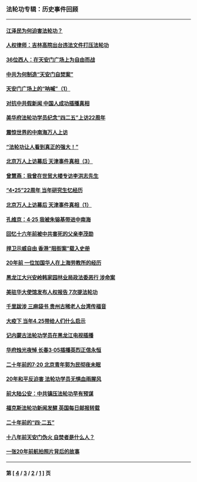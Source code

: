 ### 法轮功专辑：历史事件回顾
---
#### [江泽民为何迫害法轮功？](../../pages/nf5793/n13876324.md?05250430) 
#### [人权律师：吉林高院出台违法文件打压法轮功](../../pages/nf5793/n13825665.md?05250430) 
#### [36位西人：在天安门广场上为自由而战](../../pages/nf5793/n13390029.md?05250430) 
#### [中共为何制造“天安门自焚案”](../../pages/nf5793/n13183270.md?05250430) 
#### [天安门广场上的“呐喊”（1）](../../pages/nf5793/n13105277.md?05250430) 
#### [对抗中共假新闻 中国人成功插播真相](../../pages/nf5793/n12910618.md?05250430) 
#### [美华府法轮功学员纪念“四二五”上访22周年](../../pages/nf5793/n12904445.md?05250430) 
#### [震惊世界的中南海万人上访](../../pages/nf5793/n12903976.md?05250430) 
#### [“法轮功让人看到真正的强大！”](../../pages/nf5793/n12903195.md?05250430) 
#### [北京万人上访幕后 天津事件真相（3）](../../pages/nf5793/n12902807.md?05250430) 
#### [曾慧燕：我曾在世贸大楼专访李洪志先生](../../pages/nf5793/n12898729.md?05250430) 
#### [“4•25”22周年 当年研究生忆经历](../../pages/nf5793/n12894152.md?05250430) 
#### [北京万人上访幕后 天津事件真相（1）](../../pages/nf5793/n12885174.md?05250430) 
#### [孔维京：4·25 我被朱镕基带进中南海](../../pages/nf5793/n12864987.md?05250430) 
#### [回忆十六年前被中共害死的父亲李茂勋](../../pages/nf5793/n12880270.md?05250430) 
#### [捍卫示威自由 香港“阻街案”载入史册](../../pages/nf5793/n12811245.md?05250430) 
#### [20年前 一位加国华人在上海劳教所的经历](../../pages/nf5793/n12707932.md?05250430) 
#### [黑龙江大兴安岭韩家园林业局政法委恶行 涉命案](../../pages/nf5793/n12622815.md?05250430) 
#### [美驻华大使馆发布人权报告 7次提法轮功](../../pages/nf5793/n12520541.md?05250430) 
#### [千里跋涉 三麻袋书 贵州古稀老人台湾传福音](../../pages/nf5793/n12198750.md?05250430) 
#### [大疫下 当年4.25带给人们什么启示](../../pages/nf5793/n12058565.md?05250430) 
#### [记内蒙古法轮功学员在黑龙江电视插播](../../pages/nf5793/n11699194.md?05250430) 
#### [华府烛光夜悼 长春3·05插播英烈正信永恒](../../pages/nf5793/n11397432.md?05250430) 
#### [二十年前的7·20 北京青年郭为民彻夜未眠](../../pages/nf5793/n11354195.md?05250430) 
#### [20年和平反迫害 法轮功学员无惧血雨腥风](../../pages/nf5793/n11348279.md?05250430) 
#### [前大陆公安：中共镇压法轮功早有预谋](../../pages/nf5793/n11352168.md?05250430) 
#### [福克斯法轮功新闻发酵  英国每日邮报转载](../../pages/nf5793/n11285952.md?05250430) 
#### [二十年前的“四·二五”](../../pages/nf5793/n11207639.md?05250430) 
#### [十八年前天安门伪火 自焚者是什么人？](../../pages/nf5793/n10996556.md?05250430) 
#### [一张20年前航拍照片背后的故事](../../pages/nf5793/n10693797.md?05250430) 

---
#### 第 [ [4](./4.md?05250430) / [3](./3.md?05250430) / [2](./2.md?05250430) / [1](./1.md?05250430) ] 页
